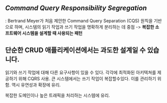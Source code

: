 ## ***Command Query Responsibility Segregation***
: Bertrand Meyer가 처음 제안한 Command Query Separation (CQS) 원칙을 기반으로 하며, 시스템의 읽기 작업과 쓰기 작업을 명확하게 분리하는 데 중점
-> **복잡한 소프트웨어 시스템을 설계할 때 사용되는 패턴**

## 단순한 CRUD 애플리케이션에서는 과도한 설계일 수 있습니다.

읽기와 쓰기 작업에 대해 다른 요구사항이 있을 수 있다. 각각에 최적화된 아키텍쳐를 제공하기 위해 CQRS 사용. 
큰 시스템에서는 쓰기 작업이 복잡할수있다. 이를 관리하기 위함. 역시 유연성과 확장에 유리.

복잡한 도메인이나 높은 트래픽을 처리하는 시스템에 유리. 